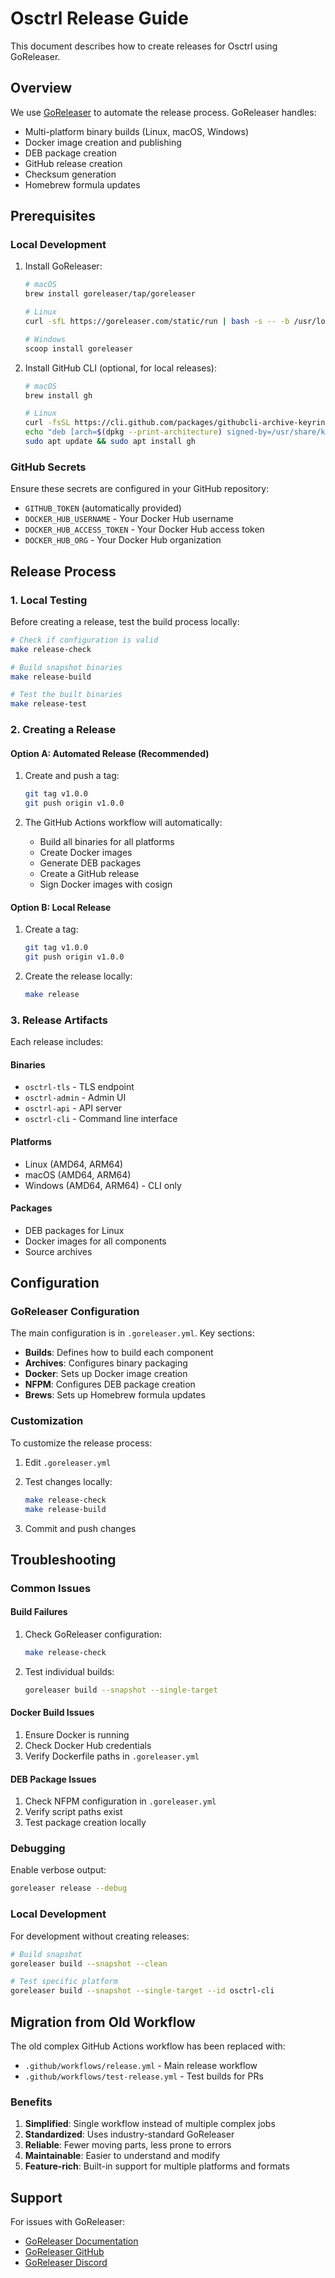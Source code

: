 # Osctrl Release Guide

This document describes how to create releases for Osctrl using GoReleaser.

## Overview

We use [GoReleaser](https://goreleaser.com/) to automate the release process. GoReleaser handles:

- Multi-platform binary builds (Linux, macOS, Windows)
- Docker image creation and publishing
- DEB package creation
- GitHub release creation
- Checksum generation
- Homebrew formula updates

## Prerequisites

### Local Development

1. Install GoReleaser:
   ```bash
   # macOS
   brew install goreleaser/tap/goreleaser

   # Linux
   curl -sfL https://goreleaser.com/static/run | bash -s -- -b /usr/local/bin

   # Windows
   scoop install goreleaser
   ```

2. Install GitHub CLI (optional, for local releases):
   ```bash
   # macOS
   brew install gh

   # Linux
   curl -fsSL https://cli.github.com/packages/githubcli-archive-keyring.gpg | sudo dd of=/usr/share/keyrings/githubcli-archive-keyring.gpg
   echo "deb [arch=$(dpkg --print-architecture) signed-by=/usr/share/keyrings/githubcli-archive-keyring.gpg] https://cli.github.com/packages stable main" | sudo tee /etc/apt/sources.list.d/github-cli.list > /dev/null
   sudo apt update && sudo apt install gh
   ```

### GitHub Secrets

Ensure these secrets are configured in your GitHub repository:

- `GITHUB_TOKEN` (automatically provided)
- `DOCKER_HUB_USERNAME` - Your Docker Hub username
- `DOCKER_HUB_ACCESS_TOKEN` - Your Docker Hub access token
- `DOCKER_HUB_ORG` - Your Docker Hub organization

## Release Process

### 1. Local Testing

Before creating a release, test the build process locally:

```bash
# Check if configuration is valid
make release-check

# Build snapshot binaries
make release-build

# Test the built binaries
make release-test
```

### 2. Creating a Release

#### Option A: Automated Release (Recommended)

1. Create and push a tag:
   ```bash
   git tag v1.0.0
   git push origin v1.0.0
   ```

2. The GitHub Actions workflow will automatically:
   - Build all binaries for all platforms
   - Create Docker images
   - Generate DEB packages
   - Create a GitHub release
   - Sign Docker images with cosign

#### Option B: Local Release

1. Create a tag:
   ```bash
   git tag v1.0.0
   git push origin v1.0.0
   ```

2. Create the release locally:
   ```bash
   make release
   ```

### 3. Release Artifacts

Each release includes:

#### Binaries
- `osctrl-tls` - TLS endpoint
- `osctrl-admin` - Admin UI
- `osctrl-api` - API server
- `osctrl-cli` - Command line interface

#### Platforms
- Linux (AMD64, ARM64)
- macOS (AMD64, ARM64)
- Windows (AMD64, ARM64) - CLI only

#### Packages
- DEB packages for Linux
- Docker images for all components
- Source archives

## Configuration

### GoReleaser Configuration

The main configuration is in `.goreleaser.yml`. Key sections:

- **Builds**: Defines how to build each component
- **Archives**: Configures binary packaging
- **Docker**: Sets up Docker image creation
- **NFPM**: Configures DEB package creation
- **Brews**: Sets up Homebrew formula updates

### Customization

To customize the release process:

1. Edit `.goreleaser.yml`
2. Test changes locally:
   ```bash
   make release-check
   make release-build
   ```

3. Commit and push changes

## Troubleshooting

### Common Issues

#### Build Failures

1. Check GoReleaser configuration:
   ```bash
   make release-check
   ```

2. Test individual builds:
   ```bash
   goreleaser build --snapshot --single-target
   ```

#### Docker Build Issues

1. Ensure Docker is running
2. Check Docker Hub credentials
3. Verify Dockerfile paths in `.goreleaser.yml`

#### DEB Package Issues

1. Check NFPM configuration in `.goreleaser.yml`
2. Verify script paths exist
3. Test package creation locally

### Debugging

Enable verbose output:

```bash
goreleaser release --debug
```

### Local Development

For development without creating releases:

```bash
# Build snapshot
goreleaser build --snapshot --clean

# Test specific platform
goreleaser build --snapshot --single-target --id osctrl-cli
```

## Migration from Old Workflow

The old complex GitHub Actions workflow has been replaced with:

- `.github/workflows/release.yml` - Main release workflow
- `.github/workflows/test-release.yml` - Test builds for PRs

### Benefits

1. **Simplified**: Single workflow instead of multiple complex jobs
2. **Standardized**: Uses industry-standard GoReleaser
3. **Reliable**: Fewer moving parts, less prone to errors
4. **Maintainable**: Easier to understand and modify
5. **Feature-rich**: Built-in support for multiple platforms and formats

## Support

For issues with GoReleaser:

- [GoReleaser Documentation](https://goreleaser.com/)
- [GoReleaser GitHub](https://github.com/goreleaser/goreleaser)
- [GoReleaser Discord](https://discord.gg/goreleaser)
